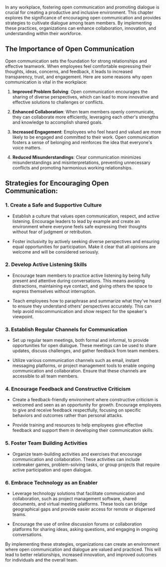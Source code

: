 
In any workplace, fostering open communication and promoting dialogue is crucial for creating a productive and inclusive environment. This chapter explores the significance of encouraging open communication and provides strategies to cultivate dialogue among team members. By implementing these practices, organizations can enhance collaboration, innovation, and understanding within their workforce.

The Importance of Open Communication
------------------------------------

Open communication sets the foundation for strong relationships and effective teamwork. When employees feel comfortable expressing their thoughts, ideas, concerns, and feedback, it leads to increased transparency, trust, and engagement. Here are some reasons why open communication is vital in the workplace:

1. **Improved Problem Solving**: Open communication encourages the sharing of diverse perspectives, which can lead to more innovative and effective solutions to challenges or conflicts.

2. **Enhanced Collaboration**: When team members openly communicate, they can collaborate more efficiently, leveraging each other's strengths and knowledge to accomplish shared goals.

3. **Increased Engagement**: Employees who feel heard and valued are more likely to be engaged and committed to their work. Open communication fosters a sense of belonging and reinforces the idea that everyone's voice matters.

4. **Reduced Misunderstandings**: Clear communication minimizes misunderstandings and misinterpretations, preventing unnecessary conflicts and promoting harmonious working relationships.

Strategies for Encouraging Open Communication:
----------------------------------------------

### 1. Create a Safe and Supportive Culture

* Establish a culture that values open communication, respect, and active listening. Encourage leaders to lead by example and create an environment where everyone feels safe expressing their thoughts without fear of judgment or retribution.

* Foster inclusivity by actively seeking diverse perspectives and ensuring equal opportunities for participation. Make it clear that all opinions are welcome and will be considered seriously.

### 2. Develop Active Listening Skills

* Encourage team members to practice active listening by being fully present and attentive during conversations. This means avoiding distractions, maintaining eye contact, and giving others the space to express themselves without interruption.

* Teach employees how to paraphrase and summarize what they've heard to ensure they understand others' perspectives accurately. This can help avoid miscommunication and show respect for the speaker's viewpoint.

### 3. Establish Regular Channels for Communication

* Set up regular team meetings, both formal and informal, to provide opportunities for open dialogue. These meetings can be used to share updates, discuss challenges, and gather feedback from team members.

* Utilize various communication channels such as email, instant messaging platforms, or project management tools to enable ongoing communication and collaboration. Ensure that these channels are accessible to all team members.

### 4. Encourage Feedback and Constructive Criticism

* Create a feedback-friendly environment where constructive criticism is welcomed and seen as an opportunity for growth. Encourage employees to give and receive feedback respectfully, focusing on specific behaviors and outcomes rather than personal attacks.

* Provide training and resources to help employees give effective feedback and support them in developing their communication skills.

### 5. Foster Team Building Activities

* Organize team-building activities and exercises that encourage communication and collaboration. These activities can include icebreaker games, problem-solving tasks, or group projects that require active participation and open dialogue.

### 6. Embrace Technology as an Enabler

* Leverage technology solutions that facilitate communication and collaboration, such as project management software, shared documents, and virtual meeting platforms. These tools can bridge geographical gaps and provide easier access for remote or dispersed teams.

* Encourage the use of online discussion forums or collaboration platforms for sharing ideas, asking questions, and engaging in ongoing conversations.

By implementing these strategies, organizations can create an environment where open communication and dialogue are valued and practiced. This will lead to better relationships, increased innovation, and improved outcomes for individuals and the overall team.
